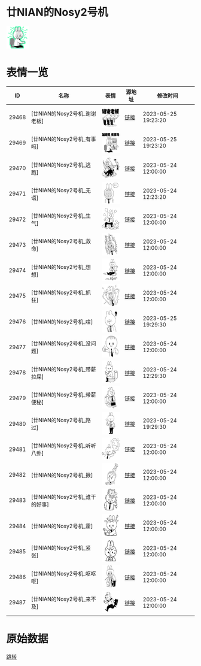 # 廿NIAN的Nosy2号机

<img src="./cover.png" height="60" alt="cover" />

# 表情一览

|ID|名称|表情|源地址|修改时间|
|----|----|----|----|----|
|29468|[廿NIAN的Nosy2号机_谢谢老板]|<img src="./pic/029468_%5B廿NIAN的Nosy2号机_谢谢老板%5D.png" height="60" alt="谢谢老板"/>|[链接](https://i0.hdslb.com/bfs/garb/18d22afd34eec2e61679ba2eacf9a6e84b0a6008.png)|2023-05-25 19:23:20|
|29469|[廿NIAN的Nosy2号机_有事吗]|<img src="./pic/029469_%5B廿NIAN的Nosy2号机_有事吗%5D.png" height="60" alt="有事吗"/>|[链接](https://i0.hdslb.com/bfs/garb/013ae0401b6e266bf1297ecc7e2ce0e151ad5e37.png)|2023-05-25 19:23:20|
|29470|[廿NIAN的Nosy2号机_逃跑]|<img src="./pic/029470_%5B廿NIAN的Nosy2号机_逃跑%5D.png" height="60" alt="逃跑"/>|[链接](https://i0.hdslb.com/bfs/garb/e997d6490d4c4e9a9f66932f701ee71c37b15123.png)|2023-05-24 12:00:00|
|29471|[廿NIAN的Nosy2号机_无语]|<img src="./pic/029471_%5B廿NIAN的Nosy2号机_无语%5D.png" height="60" alt="无语"/>|[链接](https://i0.hdslb.com/bfs/garb/46f1e3b0a8ea28f11dca2ec4b1e801ed780b0901.png)|2023-05-24 12:23:20|
|29472|[廿NIAN的Nosy2号机_生气]|<img src="./pic/029472_%5B廿NIAN的Nosy2号机_生气%5D.png" height="60" alt="生气"/>|[链接](https://i0.hdslb.com/bfs/garb/8ff9f3e37a6bfe8d35fe13e83e304e083c088019.png)|2023-05-24 12:00:00|
|29473|[廿NIAN的Nosy2号机_救命]|<img src="./pic/029473_%5B廿NIAN的Nosy2号机_救命%5D.png" height="60" alt="救命"/>|[链接](https://i0.hdslb.com/bfs/garb/8474901db12d0d55489e960fb285be700b7100a6.png)|2023-05-24 12:00:00|
|29474|[廿NIAN的Nosy2号机_想想]|<img src="./pic/029474_%5B廿NIAN的Nosy2号机_想想%5D.png" height="60" alt="想想"/>|[链接](https://i0.hdslb.com/bfs/garb/1209667dc4d34201ce2c139cb55acfa2fc2421a2.png)|2023-05-24 12:00:00|
|29475|[廿NIAN的Nosy2号机_抓狂]|<img src="./pic/029475_%5B廿NIAN的Nosy2号机_抓狂%5D.png" height="60" alt="抓狂"/>|[链接](https://i0.hdslb.com/bfs/garb/570562c977013b51d4b2306e083c0ec285203e5d.png)|2023-05-24 12:00:00|
|29476|[廿NIAN的Nosy2号机_啥]|<img src="./pic/029476_%5B廿NIAN的Nosy2号机_啥%5D.png" height="60" alt="啥"/>|[链接](https://i0.hdslb.com/bfs/garb/a79b85720f64de964d6f4bebbe2877d304a91f43.png)|2023-05-25 19:29:30|
|29477|[廿NIAN的Nosy2号机_没问题]|<img src="./pic/029477_%5B廿NIAN的Nosy2号机_没问题%5D.png" height="60" alt="没问题"/>|[链接](https://i0.hdslb.com/bfs/garb/edf063d9e0ed2e9d938e7a6401b78072f5c0377d.png)|2023-05-24 12:00:00|
|29478|[廿NIAN的Nosy2号机_带薪拉屎]|<img src="./pic/029478_%5B廿NIAN的Nosy2号机_带薪拉屎%5D.png" height="60" alt="带薪拉屎"/>|[链接](https://i0.hdslb.com/bfs/garb/8f4088eaced433414ac6f818d93bed9d872f8fa0.png)|2023-05-24 12:29:30|
|29479|[廿NIAN的Nosy2号机_带薪便秘]|<img src="./pic/029479_%5B廿NIAN的Nosy2号机_带薪便秘%5D.png" height="60" alt="带薪便秘"/>|[链接](https://i0.hdslb.com/bfs/garb/18169e9470c993c044e7ed4790e7a489d24f5e67.png)|2023-05-24 12:00:00|
|29480|[廿NIAN的Nosy2号机_路过]|<img src="./pic/029480_%5B廿NIAN的Nosy2号机_路过%5D.png" height="60" alt="路过"/>|[链接](https://i0.hdslb.com/bfs/garb/844be2d4f5c0af3ffdc3896f9fdaff6e091bda2b.png)|2023-05-24 19:29:30|
|29481|[廿NIAN的Nosy2号机_听听八卦]|<img src="./pic/029481_%5B廿NIAN的Nosy2号机_听听八卦%5D.png" height="60" alt="听听八卦"/>|[链接](https://i0.hdslb.com/bfs/garb/fe6bf789f07c48381ab017b0885fbbfd63b4c2b6.png)|2023-05-24 12:00:00|
|29482|[廿NIAN的Nosy2号机_揪]|<img src="./pic/029482_%5B廿NIAN的Nosy2号机_揪%5D.png" height="60" alt="揪"/>|[链接](https://i0.hdslb.com/bfs/garb/80cce2cf852b3555f82ca5f53043130a524886b6.png)|2023-05-24 12:00:00|
|29483|[廿NIAN的Nosy2号机_谁干的好事]|<img src="./pic/029483_%5B廿NIAN的Nosy2号机_谁干的好事%5D.png" height="60" alt="谁干的好事"/>|[链接](https://i0.hdslb.com/bfs/garb/6faa96bddf19932c11357e88d7ba65b7c9f9540e.png)|2023-05-24 12:00:00|
|29484|[廿NIAN的Nosy2号机_霍]|<img src="./pic/029484_%5B廿NIAN的Nosy2号机_霍%5D.png" height="60" alt="霍"/>|[链接](https://i0.hdslb.com/bfs/garb/5d87f8b4b01cc5701d7321d902242c47e2741c8b.png)|2023-05-24 12:00:00|
|29485|[廿NIAN的Nosy2号机_紧张]|<img src="./pic/029485_%5B廿NIAN的Nosy2号机_紧张%5D.png" height="60" alt="紧张"/>|[链接](https://i0.hdslb.com/bfs/garb/51f132e35083ea84f9f658e6bec91c9bd627825c.png)|2023-05-24 12:00:00|
|29486|[廿NIAN的Nosy2号机_呕呕呕]|<img src="./pic/029486_%5B廿NIAN的Nosy2号机_呕呕呕%5D.png" height="60" alt="呕呕呕"/>|[链接](https://i0.hdslb.com/bfs/garb/1e1bc0e616d0c5456f083baad32babeda1901ac5.png)|2023-05-24 12:00:00|
|29487|[廿NIAN的Nosy2号机_来不及]|<img src="./pic/029487_%5B廿NIAN的Nosy2号机_来不及%5D.png" height="60" alt="来不及"/>|[链接](https://i0.hdslb.com/bfs/garb/96516e715bf3f565e1cc55715167de75ac1c9de4.png)|2023-05-24 12:00:00|

# 原始数据

[跳转](./raw.json)

